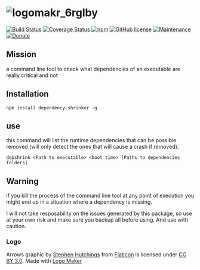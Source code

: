 # ![logomakr_6rglby](https://cloud.githubusercontent.com/assets/3071208/22743728/b6164884-ede0-11e6-9bbe-5e7643b22be7.png)

[![Build Status](https://travis-ci.org/kanekotic/dependency-shrinker.svg?branch=master)](https://travis-ci.org/kanekotic/dependency-shrinker)
[![Coverage Status](https://coveralls.io/repos/github/kanekotic/dependency-shrinker/badge.svg?branch=master)](https://coveralls.io/github/kanekotic/dependency-shrinker?branch=master)
[![npm](https://img.shields.io/npm/dt/any-prebuilt.svg)](https://github.com/kanekotic/any-prebuilt)
[![GitHub license](https://img.shields.io/github/license/kanekotic/any-prebuilt.svg)](https://github.com/kanekotic/any-prebuilt/blob/master/LICENSE)
[![Maintenance](https://img.shields.io/badge/Maintained%3F-yes-green.svg)](https://GitHub.com/kanekotic/any-prebuilt/graphs/commit-activity)
[![Donate](https://img.shields.io/badge/Donate-PayPal-green.svg)](https://www.paypal.me/kanekotic/)

## Mission

a command line tool to check what dependencies of an executable are really critical and not

## Installation

```
npm install dependency-shrinker -g
```

## use

this command will list the runtime dependencies that can be possible removed (will only detect the ones that will cause a crash if removed).
```
depshrink <Path to executable> <boot time> [Paths to dependencies folders]
```
## Warning

if you kill the process of the command line tool at any point of execution you might end up in a situation where a dependency is missing. 

I will not take resposability on the issues generated by this package, so use at your own risk and make sure you backup all before using. And use with caution.

### Logo

Arrows graphic by <a href="http://www.flaticon.com/authors/stephen-hutchings">Stephen Hutchings</a> from <a href="http://www.flaticon.com/">Flaticon</a> is licensed under <a href="http://creativecommons.org/licenses/by/3.0/" title="Creative Commons BY 3.0">CC BY 3.0</a>. Made with <a href="http://logomakr.com" title="Logo Maker">Logo Maker</a>